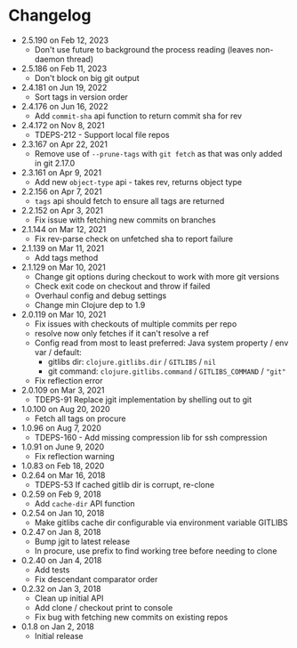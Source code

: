 Changelog
===========

* 2.5.190 on Feb 12, 2023
  * Don't use future to background the process reading (leaves non-daemon thread)
* 2.5.186 on Feb 11, 2023
  * Don't block on big git output
* 2.4.181 on Jun 19, 2022
  * Sort tags in version order
* 2.4.176 on Jun 16, 2022
  * Add `commit-sha` api function to return commit sha for rev
* 2.4.172 on Nov 8, 2021
  * TDEPS-212 - Support local file repos
* 2.3.167 on Apr 22, 2021
  * Remove use of `--prune-tags` with `git fetch` as that was only added in git 2.17.0
* 2.3.161 on Apr 9, 2021
  * Add new `object-type` api - takes rev, returns object type
* 2.2.156 on Apr 7, 2021
  * `tags` api should fetch to ensure all tags are returned
* 2.2.152 on Apr 3, 2021
  * Fix issue with fetching new commits on branches
* 2.1.144 on Mar 12, 2021
  * Fix rev-parse check on unfetched sha to report failure
* 2.1.139 on Mar 11, 2021
  * Add tags method
* 2.1.129 on Mar 10, 2021
  * Change git options during checkout to work with more git versions
  * Check exit code on checkout and throw if failed
  * Overhaul config and debug settings
  * Change min Clojure dep to 1.9
* 2.0.119 on Mar 10, 2021
  * Fix issues with checkouts of multiple commits per repo
  * resolve now only fetches if it can't resolve a ref
  * Config read from most to least preferred: Java system property / env var / default:
    * gitlibs dir: `clojure.gitlibs.dir` / `GITLIBS` / `nil`
    * git command: `clojure.gitlibs.command` / `GITLIBS_COMMAND` / `"git"`
  * Fix reflection error
* 2.0.109 on Mar 3, 2021
  * TDEPS-91 Replace jgit implementation by shelling out to git
* 1.0.100 on Aug 20, 2020
  * Fetch all tags on procure
* 1.0.96 on Aug 7, 2020
  * TDEPS-160 - Add missing compression lib for ssh compression
* 1.0.91 on June 9, 2020
  * Fix reflection warning
* 1.0.83 on Feb 18, 2020
* 0.2.64 on Mar 16, 2018
  * TDEPS-53 If cached gitlib dir is corrupt, re-clone
* 0.2.59 on Feb 9, 2018
  * Add `cache-dir` API function
* 0.2.54 on Jan 10, 2018
  * Make gitlibs cache dir configurable via environment variable GITLIBS
* 0.2.47 on Jan 8, 2018 
  * Bump jgit to latest release
  * In procure, use prefix to find working tree before needing to clone
* 0.2.40 on Jan 4, 2018
  * Add tests
  * Fix descendant comparator order
* 0.2.32 on Jan 3, 2018
  * Clean up initial API
  * Add clone / checkout print to console
  * Fix bug with fetching new commits on existing repos
* 0.1.8 on Jan 2, 2018
  * Initial release
